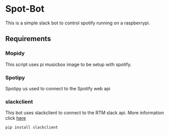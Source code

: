 # Spot-Bot
This is a simple slack bot to control spotify running on a raspberrypi.

## Requirements
### Mopidy
This script uses pi musicbox image to be setup with spotify.

### Spotipy
Spotipy us used to connect to the Spotify web api

### slackclient
This bot uses slackclient to connect to the RTM slack api. 
More information click [here](https://github.com/slackapi/python-slackclient)

```
pip install slackclient
```

